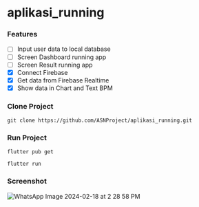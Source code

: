 # aplikasi_running

### Features
- [ ] Input user data to local database
- [ ] Screen Dashboard running app
- [ ] Screen Result running app
- [x] Connect Firebase
- [x] Get data from Firebase Realtime
- [x] Show data in Chart and Text BPM

### Clone Project
```
git clone https://github.com/ASNProject/aplikasi_running.git
```

### Run Project
```
flutter pub get
```
```
flutter run
```

### Screenshot<br/>
![WhatsApp Image 2024-02-18 at 2 28 58 PM](https://github.com/ASNProject/aplikasi_running/assets/49858542/940c692f-97ee-43d0-ba68-9120f18a689e)
